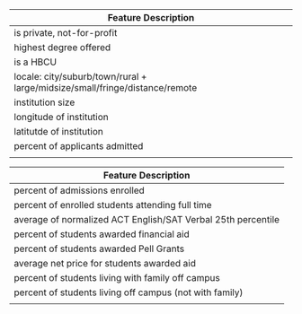| Feature Description |
|----------------------|
| is private, not-for-profit |
| highest degree offered |
| is a HBCU |
| locale: city/suburb/town/rural + large/midsize/small/fringe/distance/remote|
| institution size |
| longitude of institution |
| latitutde of institution |
| percent of applicants admitted |
||

| Feature Description |
|---------------------|
| percent of admissions enrolled |
| percent of enrolled students attending full time |
| average of normalized ACT English/SAT Verbal 25th percentile |
| percent of students awarded financial aid |
| percent of students awarded Pell Grants |
| average net price for students awarded aid |
| percent of students living with family off campus |
| percent of students living off campus (not with family)|
||